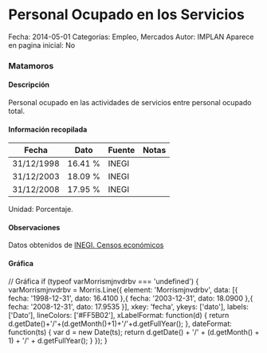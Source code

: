 Personal Ocupado en los Servicios
=====

Fecha: 2014-05-01
Categorías: Empleo, Mercados
Autor: IMPLAN
Aparece en pagina inicial: No

### Matamoros

#### Descripción

Personal ocupado en las actividades de servicios entre personal ocupado total.

<!-- break -->

#### Información recopilada

<table class="table table-hover table-bordered matriz">
  <thead>
    <tr><th>Fecha</th><th>Dato</th><th>Fuente</th><th>Notas</th></tr>
  </thead>
  <tbody>
    <tr><td class="centrado">31/12/1998</td><td class="derecha">16.41 %</td><td>INEGI</td><td></td></tr>
    <tr><td class="centrado">31/12/2003</td><td class="derecha">18.09 %</td><td>INEGI</td><td></td></tr>
    <tr><td class="centrado">31/12/2008</td><td class="derecha">17.95 %</td><td>INEGI</td><td></td></tr>
  </tbody>
</table>

Unidad: Porcentaje.

#### Observaciones

Datos obtenidos de [INEGI. Censos económicos](http://www3.inegi.org.mx/sistemas/saic/)

#### Gráfica

<div id="Morrismjnvdrbv" class="grafica"></div>
  // Gráfica
  if (typeof varMorrismjnvdrbv === 'undefined') {
    varMorrismjnvdrbv = Morris.Line({
      element: 'Morrismjnvdrbv',
      data: [{ fecha: '1998-12-31', dato: 16.4100 },{ fecha: '2003-12-31', dato: 18.0900 },{ fecha: '2008-12-31', dato: 17.9535 }],
      xkey: 'fecha',
      ykeys: ['dato'],
      labels: ['Dato'],
      lineColors: ['#FF5B02'],
      xLabelFormat: function(d) { return d.getDate()+'/'+(d.getMonth()+1)+'/'+d.getFullYear(); },
      dateFormat: function(ts) { var d = new Date(ts); return d.getDate() + '/' + (d.getMonth() + 1) + '/' + d.getFullYear(); }
    });
  }
